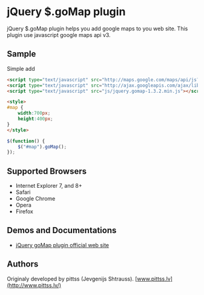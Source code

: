 # jQuery $.goMap plugin

jQuery $.goMap plugin helps you add google maps to you web site.
This plugin use javascript google maps api v3.

## Sample
Simple add 

```html
<script type="text/javascript" src="http://maps.google.com/maps/api/js?sensor=false"></script> 
<script type="text/javascript" src="http://ajax.googleapis.com/ajax/libs/jquery/1.7.1/jquery.min.js"></script>  
<script type="text/javascript" src="js/jquery.gomap-1.3.2.min.js"></script> 

<style> 
#map { 
    width:700px; 
    height:400px; 
} 
</style> 
```

```javascript 
$(function() { 
    $("#map").goMap(); 
});
```

## Supported Browsers

- Internet Explorer 7, and 8+
- Safari 
- Google Chrome
- Opera
- Firefox

## Demos and Documentations

- [jQuery goMap plugin official web site](http://www.pittss.lv/jquery/gomap/)

## Authors

Originaly developed by pittss (Jevgenijs Shtrauss). [www.pittss.lv](http://www.pittss.lv/)

